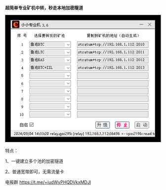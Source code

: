 **超简单专业矿机中转，秒走本地加密隧道**

![image](https://github.com/Mini-Digger/XXASIC/blob/main/GUI1.png)

特点：

1、一键建立多个池的加密隧道

2、普通宽带即可，无需流量卡

电报群
https://t.me/+iudWyPHQDVkxMDJl
